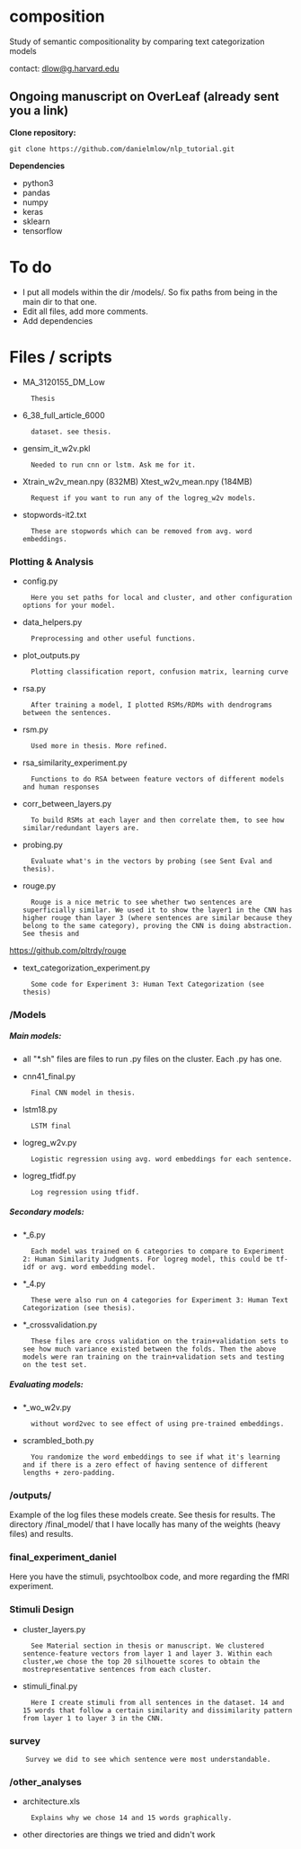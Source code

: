 # composition
Study of semantic compositionality by comparing text categorization models 

contact: dlow@g.harvard.edu

## Ongoing manuscript on OverLeaf (already sent you a link)


**Clone repository:**
``` 
git clone https://github.com/danielmlow/nlp_tutorial.git
```

**Dependencies**
* python3
* pandas
* numpy
* keras
* sklearn
* tensorflow

# To do
- I put all models within the dir /models/. So fix paths from being in the main dir to that one. 
- Edit all files, add more comments.
- Add dependencies

# Files / scripts
- MA_3120155_DM_Low

        Thesis


- 6_38_full_article_6000

        dataset. see thesis.

- gensim_it_w2v.pkl

        Needed to run cnn or lstm. Ask me for it.


- Xtrain_w2v_mean.npy (832MB) Xtest_w2v_mean.npy (184MB) 

        Request if you want to run any of the logreg_w2v models.

- stopwords-it2.txt

        These are stopwords which can be removed from avg. word embeddings. 





### Plotting & Analysis

- config.py

        Here you set paths for local and cluster, and other configuration options for your model.

- data_helpers.py

        Preprocessing and other useful functions.


- plot_outputs.py
    
        Plotting classification report, confusion matrix, learning curve 


- rsa.py

        After training a model, I plotted RSMs/RDMs with dendrograms between the sentences. 

- rsm.py

        Used more in thesis. More refined.

- rsa_similarity_experiment.py

        Functions to do RSA between feature vectors of different models and human responses

- corr_between_layers.py

        To build RSMs at each layer and then correlate them, to see how similar/redundant layers are. 

- probing.py

        Evaluate what's in the vectors by probing (see Sent Eval and thesis).

- rouge.py

        Rouge is a nice metric to see whether two sentences are superficially similar. We used it to show the layer1 in the CNN has higher rouge than layer 3 (where sentences are similar because they belong to the same category), proving the CNN is doing abstraction. See thesis and 

https://github.com/pltrdy/rouge

- text_categorization_experiment.py

        Some code for Experiment 3: Human Text Categorization (see thesis)


### /Models

##### Main models:
- all "*.sh" files are files to run .py files on the cluster. Each .py has one.

- cnn41_final.py
    
        Final CNN model in thesis. 

- lstm18.py

        LSTM final


- logreg_w2v.py
        
        Logistic regression using avg. word embeddings for each sentence. 


- logreg_tfidf.py

        Log regression using tfidf.

##### Secondary models:

- *_6.py

        Each model was trained on 6 categories to compare to Experiment 2: Human Similarity Judgments. For logreg model, this could be tf-idf or avg. word embedding model.

- *_4.py

        These were also run on 4 categories for Experiment 3: Human Text Categorization (see thesis).

- *_crossvalidation.py

        These files are cross validation on the train+validation sets to see how much variance existed between the folds. Then the above models were ran training on the train+validation sets and testing on the test set. 

##### Evaluating models:

- *_wo_w2v.py

        without word2vec to see effect of using pre-trained embeddings. 
    
- scrambled_both.py

        You randomize the word embeddings to see if what it's learning and if there is a zero effect of having sentence of different lengths + zero-padding.


### /outputs/

Example of the log files these models create. See thesis for results. The directory /final_model/ that I have locally has many of the weights (heavy files) and results. 


### final_experiment_daniel

Here you have the stimuli, psychtoolbox code, and more regarding the fMRI experiment. 

### Stimuli Design

- cluster_layers.py

        See Material section in thesis or manuscript. We clustered sentence-feature vectors from layer 1 and layer 3. Within each cluster,we chose the top 20 silhouette scores to obtain the mostrepresentative sentences from each cluster.       

- stimuli_final.py

        Here I create stimuli from all sentences in the dataset. 14 and 15 words that follow a certain similarity and dissimilarity pattern from layer 1 to layer 3 in the CNN. 


### survey

        Survey we did to see which sentence were most understandable. 

### /other_analyses

- architecture.xls

        Explains why we chose 14 and 15 words graphically.

- other directories are things we tried and didn't work  


